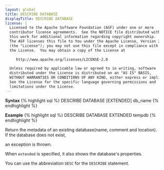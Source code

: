 ```yaml
---
layout: global
title: DESCRIBE DATABASE
displayTitle: DESCRIBE DATABASE
license: |
  Licensed to the Apache Software Foundation (ASF) under one or more
  contributor license agreements.  See the NOTICE file distributed with
  this work for additional information regarding copyright ownership.
  The ASF licenses this file to You under the Apache License, Version 2.0
  (the "License"); you may not use this file except in compliance with
  the License.  You may obtain a copy of the License at
 
     http://www.apache.org/licenses/LICENSE-2.0
 
  Unless required by applicable law or agreed to in writing, software
  distributed under the License is distributed on an "AS IS" BASIS,
  WITHOUT WARRANTIES OR CONDITIONS OF ANY KIND, either express or implied.
  See the License for the specific language governing permissions and
  limitations under the License.
---
```


**Syntax**
{% highlight sql %}
DESCRIBE DATABASE [EXTENDED] db_name 
{% endhighlight %}

**Example**
{% highlight sql %}
DESCRIBE DATABASE EXTENDED tempdb
{% endhighlight %}



Return the metadata of an existing database(name, comment and location). If the database does not exist,
 
an exception is thrown.

When `extended` is specified, it also shows the database's properties.

You can use the abbreviation `DESC` for the `DESCRIBE` statement.

  

